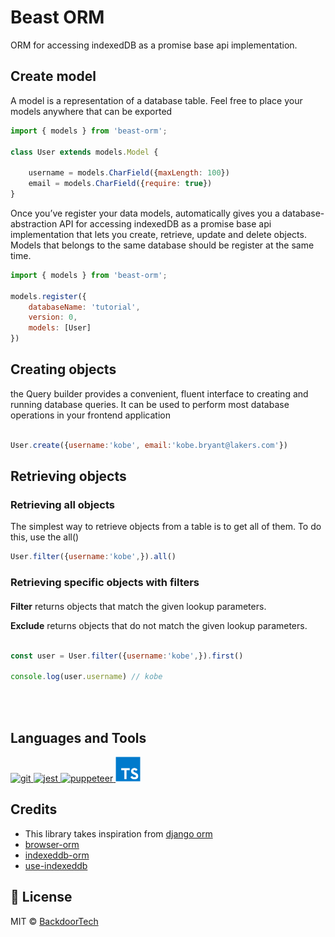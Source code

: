 # Beast ORM

ORM for accessing indexedDB as a promise base api implementation.

## Create model

A model is a representation of a database table. Feel free to place your models anywhere that can be exported

```javascript
import { models } from 'beast-orm';

class User extends models.Model {
    
    username = models.CharField({maxLength: 100})
    email = models.CharField({require: true})
}

```

Once you’ve register your data models, automatically gives you a database-abstraction API for accessing indexedDB as a promise base api implementation that lets you create, retrieve, update and delete objects. Models that belongs to the same database should be register at the same time.

```javascript
import { models } from 'beast-orm';

models.register({
    databaseName: 'tutorial',
    version: 0,
    models: [User]
})

```

## Creating objects


the Query builder provides a convenient, fluent interface to creating and running database queries. It can be used to perform most database operations in your frontend application
```javascript

User.create({username:'kobe', email:'kobe.bryant@lakers.com'})

```



## Retrieving objects
### Retrieving all objects
The simplest way to retrieve objects from a table is to get all of them. To do this, use the all() 
```javascript
User.filter({username:'kobe',}).all()
```

### Retrieving specific objects with filters

#### 

**Filter** returns objects that match the given lookup parameters.

**Exclude** returns objects that do not match the given lookup parameters.

```javascript

const user = User.filter({username:'kobe',}).first()

console.log(user.username) // kobe

```
<br/>
<br/>

## Languages and Tools
<p align="left">   <a href="https://git-scm.com/" target="_blank"> <img src="https://www.vectorlogo.zone/logos/git-scm/git-scm-icon.svg" alt="git" width="40" height="40"/>  </a> <a href="https://jestjs.io" target="_blank"> <img src="https://www.vectorlogo.zone/logos/jestjsio/jestjsio-icon.svg" alt="jest" width="40" height="40"/> </a>    <a href="https://github.com/puppeteer/puppeteer" target="_blank"> <img src="https://www.vectorlogo.zone/logos/pptrdev/pptrdev-official.svg" alt="puppeteer" width="40" height="40"/>  </a>  <a href="https://www.typescriptlang.org/" target="_blank"> <img src="https://raw.githubusercontent.com/devicons/devicon/master/icons/typescript/typescript-original.svg" alt="typescript" width="40" height="40"/> </a>
</p>

## Credits

- This library takes inspiration from [django orm](https://docs.djangoproject.com/en/4.0/topics/db/queries/)
- [browser-orm](https://github.com/brianschardt/browser-orm)
- [indexeddb-orm](https://github.com/maxgaurav/indexeddb-orm)
- [use-indexeddb](https://github.com/hc-oss/use-indexeddb)

## 📜 License

MIT &copy; [BackdoorTech](https://github.com/https://github.com/BackdoorTech)